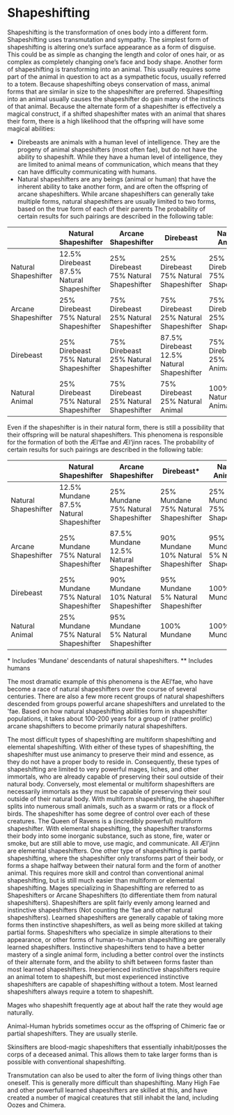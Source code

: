 # Shapeshifting

Shapeshifting is the transformation of ones body into a different form. Shapeshifting uses transmutation and sympathy. The simplest form of shapeshifting is altering one’s surface appearance as a form of disguise. This could be as simple as changing the length and color of ones hair, or as complex as completely changing one’s face and body shape. Another form of shapeshifting is transforming into an animal. This usually requires some part of the animal in question to act as a sympathetic focus, usually referred to a totem. Because shapeshifting obeys conservation of mass, animal forms that are similar in size to the shapeshifter are preferred.  Shapesifting into an animal usually causes the shapeshifter do gain many of the instincts of that animal. Because the alternate form of a shapeshifter is effectively a magical construct, if a shifted shapeshifter mates with an animal that shares their form, there is a high likelihood that the offspring will have some magical abilities:
* Direbeasts are animals with a human level of intelligence. They are the progeny of animal shapeshifters (most often fae), but do not have the ability to shapeshift. While they have a human level of intelligence, they are limited to animal means of communication, which means that they can have difficulty communicating with humans.
* Natural shapeshifters are any beings (animal or human) that have the inherent ability to take another form, and are often the offspring of arcane shapeshifters. While arcane shapeshifters can generally take multiple forms, natural shapeshifters are usually limited to two forms, based on the true form of each of their parents
The probability of certain results for such pairings are described in the following table:
 
|                      | Natural Shapeshifter                            | Arcane Shapeshifter                         | Direbeast                                       | Natural Animal                              |
|----------------------|-------------------------------------------------|---------------------------------------------|-------------------------------------------------|---------------------------------------------|
| Natural Shapeshifter | 12.5% Direbeast <br> 87.5% Natural Shapeshifter | 25% Direbeast <br> 75% Natural Shapeshifter | 25% Direbeast <br> 75% Natural Shapeshifter     | 25% Direbeast <br> 75% Natural Shapeshifter |
| Arcane Shapeshifter  | 25% Direbeast <br> 75% Natural Shapeshifter     | 75% Direbeast <br> 25% Natural Shapeshifter | 75% Direbeast <br> 25% Natural Shapeshifter     | 75% Direbeast <br> 25% Natural Shapeshifter |
| Direbeast            | 25% Direbeast <br> 75% Natural Shapeshifter     | 75% Direbeast <br> 25% Natural Shapeshifter | 87.5% Direbeast <br> 12.5% Natural Shapeshifter | 75% Direbeast <br> 25% Natural Animal       |
| Natural Animal       | 25% Direbeast <br> 75% Natural Shapeshifter     | 75% Direbeast <br> 25% Natural Shapeshifter | 75% Direbeast <br> 25% Natural Animal           | 100% Natural Animal                         |

Even if the shapeshifter is in their natural form, there is still a possibility that their offspring will be natural shapeshifters. This phenomena is responsible for the formation of both the Æl‘fae and Æl‘jinn races. The probability of certain results for such pairings are described in the following table:

|                      | Natural Shapeshifter                          | Arcane Shapeshifter                           | Direbeast\*                                | Natural Animal\*\*                         |
|----------------------|-----------------------------------------------|-----------------------------------------------|-------------------------------------------|---------------------------------------------|
| Natural Shapeshifter | 12.5% Mundane <br> 87.5% Natural Shapeshifter | 25% Mundane <br> 75% Natural Shapeshifter     | 25% Mundane <br> 75% Natural Shapeshifter | 25% Mundane <br> 75% Natural Shapeshifter   |
| Arcane Shapeshifter  | 25% Mundane <br> 75% Natural Shapeshifter     | 87.5% Mundane <br> 12.5% Natural Shapeshifter | 90% Mundane <br> 10% Natural Shapeshifter | 95% Mundane <br> 5% Natural Shapeshifter    |
| Direbeast            | 25% Mundane <br> 75% Natural Shapeshifter     | 90% Mundane <br> 10% Natural Shapeshifter     | 95% Mundane <br> 5% Natural Shapeshifter  | 100% Mundane                                |
| Natural Animal       | 25% Mundane <br> 75% Natural Shapeshifter     | 95% Mundane <br> 5% Natural Shapeshifter      | 100% Mundane                              | 100% Mundane                                |

\* Includes 'Mundane' descendants of natural shapeshifters.
\*\* Includes humans

The most dramatic example of this phenomena is the AEl’fae, who have become a race of natural shapeshifters over the course of several centuries. There are also a few more recent groups of natural shapeshifters descended from groups powerful arcane shapeshifters and unrelated to the 'fae. Based on how natural shapeshifting abilities form in shapeshifter populations, it takes about 100-200 years for a group of (rather prolific) arcane shapshifters to become primarily natural shapeshifters.

The most difficult types of shapeshifting are multiform shapeshifting and elemental shapeshifting. With either of these types of shapeshifting, the shapeshifter must use animancy to preserve their mind and essence, as they do not have a proper body to reside in. Consequently, these types of shapeshifting are limited to very powerful mages, liches, and other immortals, who are already capable of preserving their soul outside of their natural body. Conversely, most elemental or multiform shapeshifters are necessarily immortals as they must be capable of preserving their soul outside of their natural body.
With multiform shapeshifting, the shapeshifter splits into numerous small animals, such as a swarm or rats or a flock of birds. The shapeshifter has some degree of control over each of these creatures. The Queen of Ravens is a (incredibly powerful) multiform shapeshifter. 
With elemental shapeshifting, the shapeshifter transforms their body into some inorganic substance, such as stone, fire, water or smoke, but are still able to move, use magic, and communicate. All Æl’jinn are elemental shapeshifters.
One other type of shapeshifting is partial shapeshifting, where the shapeshifter only transforms part of their body, or forms a shape halfway between their natural form and the form of another animal. This requires more skill and control than conventional animal shapeshifting, but is still much easier than multiform or elemental shapeshifting.
Mages specializing in Shapeshifting are referred to as Shapeshifters or Arcane Shapeshifters (to differentiate them from natural shapeshifters). Shapeshifters are split fairly evenly among learned and instinctive shapeshifters (Not counting the ‘fae and other natural shapeshifters). Learned shapeshifters are generally capable of taking more forms then instinctive shapeshifters, as well as being more skilled at taking partial forms. Shapeshifters who specialize in simple alterations to their appearance, or other forms of human-to-human shapeshifting are generally learned shapeshifters. Instinctive shapeshifters tend to have a better mastery of a single animal form, including a better control over the instincts of their alternate form, and the ability to shift between forms faster than most learned shapeshifters. Inexperienced instinctive shapshifters require an animal totem to shapeshift, but most experienced instinctive shapeshifters are capable of shapeshifting without a totem. Most learned shapeshifters always require a totem to shapeshift.

Mages who shapeshift frequently age at about half the rate they would age naturally.
 
Animal-Human hybrids sometimes occur as the offspring of Chimeric fae or partial shapeshifters. They are usually sterile.

Skinsifters are blood-magic shapeshifters that essentially inhabit/posses the corps of a deceased animal. This allows them to take larger forms than is possible with conventional shapeshifting.

Transmutation can also be used to alter the form of living things other than oneself. This is generally more difficult than shapeshifting. Many High Fae and other powerfull learned shapeshifters are skilled at this, and have created a number of magical creatures that still inhabit the land, including Oozes and Chimera.